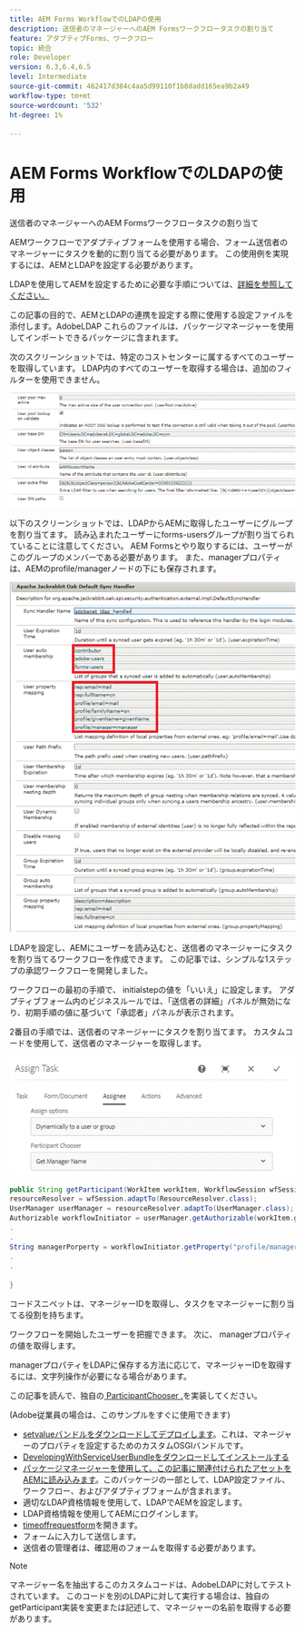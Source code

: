```yaml
---
title: AEM Forms WorkflowでのLDAPの使用
description: 送信者のマネージャーへのAEM Formsワークフロータスクの割り当て
feature: アダプティブForms、ワークフロー
topic: 統合
role: Developer
version: 6.3,6.4,6.5
level: Intermediate
source-git-commit: 462417d384c4aa5d99110f1b8dadd165ea9b2a49
workflow-type: tm+mt
source-wordcount: '532'
ht-degree: 1%

---
```



# AEM Forms WorkflowでのLDAPの使用

送信者のマネージャーへのAEM Formsワークフロータスクの割り当て

AEMワークフローでアダプティブフォームを使用する場合、フォーム送信者のマネージャーにタスクを動的に割り当てる必要があります。 この使用例を実現するには、AEMとLDAPを設定する必要があります。

LDAPを使用してAEMを設定するために必要な手順については、[詳細を参照してください。](https://helpx.adobe.com/experience-manager/6-5/sites/administering/using/ldap-config.html)

この記事の目的で、AEMとLDAPの連携を設定する際に使用する設定ファイルを添付します。AdobeLDAP これらのファイルは、パッケージマネージャーを使用してインポートできるパッケージに含まれます。

次のスクリーンショットでは、特定のコストセンターに属するすべてのユーザーを取得しています。 LDAP内のすべてのユーザーを取得する場合は、追加のフィルターを使用できません。

![LDAP の設定](assets/costcenterldap.gif)

以下のスクリーンショットでは、LDAPからAEMに取得したユーザーにグループを割り当てます。 読み込まれたユーザーにforms-usersグループが割り当てられていることに注意してください。 AEM Formsとやり取りするには、ユーザーがこのグループのメンバーである必要があります。 また、managerプロパティは、AEMのprofile/managerノードの下にも保存されます。

![Synchandler](assets/synchandler.gif)

LDAPを設定し、AEMにユーザーを読み込むと、送信者のマネージャーにタスクを割り当てるワークフローを作成できます。 この記事では、シンプルな1ステップの承認ワークフローを開発しました。

ワークフローの最初の手順で、 initialstepの値を「いいえ」に設定します。 アダプティブフォーム内のビジネスルールでは、「送信者の詳細」パネルが無効になり、初期手順の値に基づいて「承認者」パネルが表示されます。

2番目の手順では、送信者のマネージャーにタスクを割り当てます。 カスタムコードを使用して、送信者のマネージャーを取得します。

![Assign Task](assets/assigntask.gif)

```java
public String getParticipant(WorkItem workItem, WorkflowSession wfSession, MetaDataMap arg2) throws WorkflowException{
resourceResolver = wfSession.adaptTo(ResourceResolver.class);
UserManager userManager = resourceResolver.adaptTo(UserManager.class);
Authorizable workflowInitiator = userManager.getAuthorizable(workItem.getWorkflow().getInitiator());
.
.
String managerPorperty = workflowInitiator.getProperty("profile/manager")[0].getString();
.
.

}
```

コードスニペットは、マネージャーIDを取得し、タスクをマネージャーに割り当てる役割を持ちます。

ワークフローを開始したユーザーを把握できます。 次に、 managerプロパティの値を取得します。

managerプロパティをLDAPに保存する方法に応じて、マネージャーIDを取得するには、文字列操作が必要になる場合があります。

この記事を読んで、独自の[ ParticipantChooser .](https://experienceleague.adobe.com/docs/experience-manager-learn/getting-started-wknd-tutorial-develop/overview.html?lang=ja&amp;CID=RedirectAEMCommunityKautuk)を実装してください。

(Adobe従業員の場合は、このサンプルをすぐに使用できます)

* [setvalueバンドルをダウンロードしてデプロイします](/help/forms/assets/common-osgi-bundles/SetValueApp.core-1.0-SNAPSHOT.jar)。これは、マネージャーのプロパティを設定するためのカスタムOSGIバンドルです。
* [DevelopingWithServiceUserBundleをダウンロードしてインストールする](/help/forms/assets/common-osgi-bundles/DevelopingWithServiceUser.jar)
* [パッケージマネージャーを使用して、この記事に関連付けられたアセットをAEMに読み込みます](assets/aem-forms-ldap.zip)。このパッケージの一部として、LDAP設定ファイル、ワークフロー、およびアダプティブフォームが含まれます。
* 適切なLDAP資格情報を使用して、LDAPでAEMを設定します。
* LDAP資格情報を使用してAEMにログインします。
* [timeoffrequestform](http://localhost:4502/content/dam/formsanddocuments/helpx/timeoffrequestform/jcr:content?wcmmode=disabled)を開きます。
* フォームに入力して送信します。
* 送信者の管理者は、確認用のフォームを取得する必要があります。

>[!NOTE]
>
>マネージャー名を抽出するこのカスタムコードは、AdobeLDAPに対してテストされています。 このコードを別のLDAPに対して実行する場合は、独自のgetParticipant実装を変更または記述して、マネージャーの名前を取得する必要があります。
